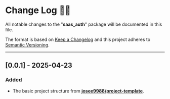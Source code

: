 <!-- markdownlint-disable MD024-->
# **Change Log** 📜📝

All notable changes to the "**saas_auth**" package will be documented in this file.

The format is based on [Keep a Changelog](https://keepachangelog.com/en/1.0.0/) and this project adheres to [Semantic Versioning](https://semver.org/spec/v2.0.0.html).

---

## [**0.0.1**] - 2025-04-23

### Added

* The basic project structure from **[josee9988/project-template](https://github.com/Josee9988/project-template)**.
